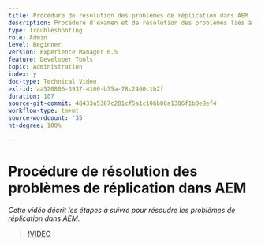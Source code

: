 ```yaml
---
title: Procédure de résolution des problèmes de réplication dans AEM
description: Procédure d’examen et de résolution des problèmes liés à la réplication
type: Troubleshooting
role: Admin
level: Beginner
version: Experience Manager 6.5
feature: Developer Tools
topic: Administration
index: y
doc-type: Technical Video
exl-id: aa520806-3937-4100-b75a-78c2460c1b2f
duration: 107
source-git-commit: 48433a5367c281cf5a1c106b08a1306f1b0e8ef4
workflow-type: tm+mt
source-wordcount: '35'
ht-degree: 100%

---
```


# Procédure de résolution des problèmes de réplication dans AEM

*Cette vidéo décrit les étapes à suivre pour résoudre les problèmes de réplication dans AEM.*

>[!VIDEO](https://video.tv.adobe.com/v/3418324?quality=12&learn=on&captions=fre_fr)
